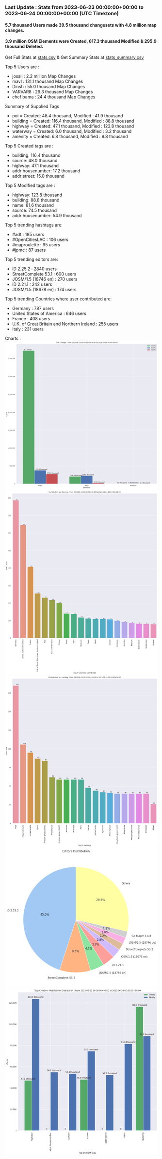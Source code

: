 ### Last Update : Stats from 2023-06-23 00:00:00+00:00 to 2023-06-24 00:00:00+00:00 (UTC Timezone)

#### 5.7 thousand Users made 39.5 thousand changesets with 4.8 million map changes.
#### 3.9 million OSM Elements were Created, 617.3 thousand Modified & 295.9 thousand Deleted.
Get Full Stats at [stats.csv](/stats/Global/Daily/stats.csv)
 & Get Summary Stats at [stats_summary.csv](/stats/Global/Daily/stats_summary.csv)

Top 5 Users are : 
- josail : 2.2 million Map Changes
- mavl : 131.1 thousand Map Changes
- Dinsh : 55.0 thousand Map Changes
- VARVAR8 : 29.3 thousand Map Changes
- chef bama : 24.4 thousand Map Changes

Summary of Supplied Tags
- poi = Created: 48.4 thousand, Modified : 41.9 thousand
- building = Created: 116.4 thousand, Modified : 88.8 thousand
- highway = Created: 47.1 thousand, Modified : 123.8 thousand
- waterway = Created: 6.0 thousand, Modified : 3.2 thousand
- amenity = Created: 6.8 thousand, Modified : 8.8 thousand


Top 5 Created tags are :
- building: 116.4 thousand
- source: 48.0 thousand
- highway: 47.1 thousand
- addr:housenumber: 17.2 thousand
- addr:street: 15.0 thousand


Top 5 Modified tags are :
- highway: 123.8 thousand
- building: 88.8 thousand
- name: 81.6 thousand
- source: 74.5 thousand
- addr:housenumber: 54.9 thousand


Top 5 trending hashtags are:
- #adt : 185 users
- #OpenCitiesLAC : 106 users
- #maproulette : 95 users
- #jpmc : 87 users


Top 5 trending editors are:
- iD 2.25.2 : 2840 users
- StreetComplete 53.1 : 600 users
- JOSM/1.5 (18746 en) : 270 users
- iD 2.21.1 : 242 users
- JOSM/1.5 (18678 en) : 174 users


Top 5 trending Countries where user contributed are:
- Germany : 787 users
- United States of America : 646 users
- France : 408 users
- U.K. of Great Britain and Northern Ireland : 255 users
- Italy : 231 users


 Charts : 
![Alt text](./stats_osm_changes.png) 
![Alt text](./stats_users_per_country.png) 
![Alt text](./stats_users_per_hashtag.png) 
![Alt text](./stats_editors_pie_chart.png) 
![Alt text](./stats_tags.png) 

